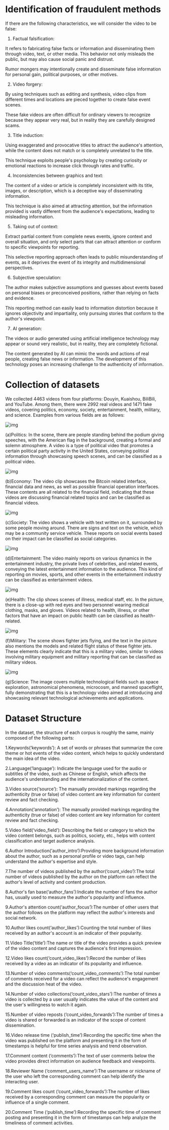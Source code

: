 # **Identification of fraudulent methods**

If there are the following characteristics, we will consider the video to be false:

1. Factual falsification:

It refers to fabricating false facts or information and disseminating them through video, text, or other media. This behavior not only misleads the public, but may also cause social panic and distrust.

Rumor mongers may intentionally create and disseminate false information for personal gain, political purposes, or other motives.

2. Video forgery:

By using techniques such as editing and synthesis, video clips from different times and locations are pieced together to create false event scenes.

These fake videos are often difficult for ordinary viewers to recognize because they appear very real, but in reality they are carefully designed scams.

3. Title induction:

Using exaggerated and provocative titles to attract the audience's attention, while the content does not match or is completely unrelated to the title.

This technique exploits people's psychology by creating curiosity or emotional reactions to increase click through rates and traffic.

4. Inconsistencies between graphics and text:

The content of a video or article is completely inconsistent with its title, images, or description, which is a deceptive way of disseminating information.

This technique is also aimed at attracting attention, but the information provided is vastly different from the audience's expectations, leading to misleading information.

5. Taking out of context:

Extract partial content from complete news events, ignore context and overall situation, and only select parts that can attract attention or conform to specific viewpoints for reporting.

This selective reporting approach often leads to public misunderstanding of events, as it deprives the event of its integrity and multidimensional perspectives.

6. Subjective speculation:

The author makes subjective assumptions and guesses about events based on personal biases or preconceived positions, rather than relying on facts and evidence.

This reporting method can easily lead to information distortion because it ignores objectivity and impartiality, only pursuing stories that conform to the author's viewpoint.

7. AI generation:

The videos or audio generated using artificial intelligence technology may appear or sound very realistic, but in reality, they are completely fictional.

The content generated by AI can mimic the words and actions of real people, creating false news or information. The development of this technology poses an increasing challenge to the authenticity of information.

# **Collection of datasets**

We collected 4463 videos from four platforms: Douyin, Kuaishou, BiliBili, and YouTube. Among them, there were 2992 real videos and 1471 fake videos, covering politics, economy, society, entertainment, health, military, and science. Examples from various fields are as follows:

![img](file:///C:\Users\hp\AppData\Local\Temp\ksohtml21672\wps56.jpg) 

(a)Politics: In the scene, there are people standing behind the podium giving speeches, with the American flag in the background, creating a formal and solemn atmosphere. A video is a type of political video that promotes a certain political party activity in the United States, conveying political information through showcasing speech scenes, and can be classified as a political video.

![img](file:///C:\Users\hp\AppData\Local\Temp\ksohtml21672\wps57.jpg) 

(b)Economy: The video clip showcases the Bitcoin related interface, financial data and news, as well as possible financial operation interfaces. These contents are all related to the financial field, indicating that these videos are discussing financial related topics and can be classified as financial videos.

![img](file:///C:\Users\hp\AppData\Local\Temp\ksohtml21672\wps58.jpg) 

(c)Society: The video shows a vehicle with text written on it, surrounded by some people moving around. There are signs and text on the vehicle, which may be a community service vehicle. These reports on social events based on their impact can be classified as social categories.

 ![img](file:///C:\Users\hp\AppData\Local\Temp\ksohtml21672\wps59.jpg)

(d)Entertainment: The video mainly reports on various dynamics in the entertainment industry, the private lives of celebrities, and related events, conveying the latest entertainment information to the audience. This kind of reporting on movies, sports, and other events in the entertainment industry can be classified as entertainment videos.

 ![img](file:///C:\Users\hp\AppData\Local\Temp\ksohtml21672\wps60.jpg)

(e)Health: The clip shows scenes of illness, medical staff, etc. In the picture, there is a close-up with red eyes and two personnel wearing medical clothing, masks, and gloves. Videos related to health, illness, or other factors that have an impact on public health can be classified as health-related.

![img](file:///C:\Users\hp\AppData\Local\Temp\ksohtml21672\wps61.jpg) 

(f)Military: The scene shows fighter jets flying, and the text in the picture also mentions the models and related flight status of these fighter jets. These elements clearly indicate that this is a military video, similar to videos involving military equipment and military reporting that can be classified as military videos.

![img](file:///C:\Users\hp\AppData\Local\Temp\ksohtml21672\wps62.jpg) 

(g)Science: The image covers multiple technological fields such as space exploration, astronomical phenomena, microcosm, and manned spaceflight, fully demonstrating that this is a technology video aimed at introducing and showcasing relevant technological achievements and applications.

# **Dataset Structure**

In the dataset, the structure of each corpus is roughly the same, mainly composed of the following parts:

1.Keywords(‘keywords’): A set of words or phrases that summarize the core theme or hot events of the video content, which helps to quickly understand the main idea of the video.

2.Language(‘language’): Indicate the language used for the audio or subtitles of the video, such as Chinese or English, which affects the audience's understanding and the internationalization of the content.

3.Video source(‘source’): The manually provided markings regarding the authenticity (true or false) of video content are key information for content review and fact checking.

4.Annotation(‘annotation’): The manually provided markings regarding the authenticity (true or false) of video content are key information for content review and fact checking.

5.Video field(‘video_field’): Describing the field or category to which the video content belongs, such as politics, society, etc., helps with content classification and target audience analysis.

6.Author Introduction(‘author_intro’):Providing more background information about the author, such as a personal profile or video tags, can help understand the author's expertise and style.

7.The number of videos published by the author(‘count_video’):The total number of videos published by the author on the platform can reflect the author's level of activity and content production.

8.Author's fan base(‘author_fans’):Indicate the number of fans the author has, usually used to measure the author's popularity and influence.

9.Author's attention count(‘author_focus’):The number of other users that the author follows on the platform may reflect the author's interests and social network.

10.Author likes count(‘author_likes’):Counting the total number of likes received by an author's account is an indicator of their popularity.

11.Video Title(‘title’):The name or title of the video provides a quick preview of the video content and captures the audience's first impression.

12.Video likes count(‘count_video_likes’):Record the number of likes received by a video as an indicator of its popularity and influence.

13.Number of video comments(‘count_video_comments’):The total number of comments received for a video can reflect the audience's engagement and the discussion heat of the video.

14.Number of video collections(‘count_video_stars’):The number of times a video is collected by a user usually indicates the value of the content and the user's willingness to watch it again.

15.Number of video reposts (‘count_video_forwards’):The number of times a video is shared or forwarded is an indicator of the scope of content dissemination.

16.Video release time (‘publish_time’):Recording the specific time when the video was published on the platform and presenting it in the form of timestamps is helpful for time series analysis and trend observation.

17.Comment content (‘comments’):The text of user comments below the video provides direct information on audience feedback and viewpoints.

18.Reviewer Name (‘comment_users_name’):The username or nickname of the user who left the corresponding comment can help identify the interacting user.

19.Comment likes count (‘count_video_forwards’):The number of likes received by a corresponding comment can measure the popularity or influence of a single comment.

20.Comment Time (‘publish_time’):Recording the specific time of comment posting and presenting it in the form of timestamps can help analyze the timeliness of comment activities.

 
